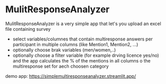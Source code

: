 # MulitResponseAnalyzer
MulitResponseAnalyzer is a very simple app that let's you upload an excel file containing survey
- select variables/columnes that contain multiresponse answers per participant in multiple columns (like Mention1, Mention2, ...)
- optionally choose brak variables (men/women,..)
- optionally choose a filter variable (for example drving licence yes/no)
  and the app calculates the % of the mentions in all columns o the multiresponse set for aech choosen category

  
demo app: https://simplemultiresponseanalyzer.streamlit.app/
